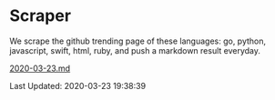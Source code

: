 # Scraper

We scrape the github trending page of these languages: go, python, javascript, swift, html, ruby, and push a markdown result everyday.

[2020-03-23.md](https://github.com/henson/Scraper/blob/master/2020-03-23.md)

Last Updated: 2020-03-23 19:38:39